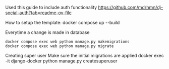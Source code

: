 Used this guide to include auth functionality
https://github.com/mdrhmn/dj-social-auth?tab=readme-ov-file 

How to setup the template:
    docker compose up --build

Everytime a change is made in database

    docker compose exec web python manage.py makemigrations
    docker compose exec web python manage.py migrate

Creating super user
Make sure the initial migrations are applied
    docker exec -it django-docker python manage.py createsuperuser
